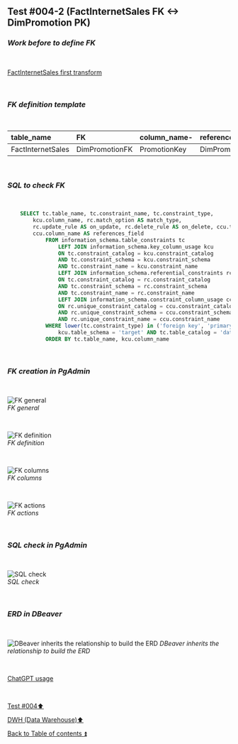 ## Test #004-2 (FactInternetSales FK <-> DimPromotion PK)  

### **_Work before to define FK_**  

<p><br></p>

[FactInternetSales first transform](../dbo.FactInternetSales.md)

<p><br></p>

### **_FK definition template_**  

<p><br></p> 

| table_name        | FK              | column_name- | references_table | PK                 | references_field | match_type | on_delete | on_update |
| :---------------- | :-------------- | :----------- | :--------------- | :----------------- | :--------------- | :--------- | :-------: | :-------: |
| FactInternetSales | DimPromotionFK  | PromotionKey | DimPromotion     | DimPromotion_pkey  | PromotionKey     | full       | X         | X         |

<p><br></p>

### **_SQL to check FK_**  

<p><br></p>

````SQL 
	SELECT tc.table_name, tc.constraint_name, tc.constraint_type, 
		kcu.column_name, rc.match_option AS match_type, 
		rc.update_rule AS on_update, rc.delete_rule AS on_delete, ccu.table_name AS references_table,
		ccu.column_name AS references_field
			FROM information_schema.table_constraints tc
				LEFT JOIN information_schema.key_column_usage kcu
				ON tc.constraint_catalog = kcu.constraint_catalog
				AND tc.constraint_schema = kcu.constraint_schema
				AND tc.constraint_name = kcu.constraint_name
				LEFT JOIN information_schema.referential_constraints rc
				ON tc.constraint_catalog = rc.constraint_catalog
				AND tc.constraint_schema = rc.constraint_schema
				AND tc.constraint_name = rc.constraint_name
				LEFT JOIN information_schema.constraint_column_usage ccu
				ON rc.unique_constraint_catalog = ccu.constraint_catalog
				AND rc.unique_constraint_schema = ccu.constraint_schema
				AND rc.unique_constraint_name = ccu.constraint_name
			WHERE lower(tc.constraint_type) in ('foreign key', 'primary key') AND
				kcu.table_schema = 'target' AND tc.table_catalog = 'datawarehouse' AND tc.table_name<> 'Metadata'
			ORDER BY tc.table_name, kcu.column_name
````

<p><br></p>

### **_FK creation in PgAdmin_**

<p><br></p>

![FK general](https://i.imgur.com/glcPR3n.png)  
_FK general_  

<p><br></p>

![FK definition](https://i.imgur.com/gkutzY5.png)  
_FK definition_  

<p><br></p>

![FK columns](https://i.imgur.com/BEiZEHW.png)  
_FK columns_  

<p><br></p>

![FK actions](https://i.imgur.com/t9kyMdW.png)  
_FK actions_  

<p><br></p>

### **_SQL check in PgAdmin_**

<p><br></p>

![SQL check](https://i.imgur.com/Ce713U2.png)  
_SQL check_  

<p><br></p>

### **_ERD in DBeaver_**  

<p><br></p>

![DBeaver inherits the relationship to build the ERD](https://i.imgur.com/vMMjAGv.png)
_DBeaver inherits the relationship to build the ERD_

<p><br></p> 

[ChatGPT usage](../../CHATGPT_USAGE.md)  

<p><br></p>

[Test #004:arrow_up:](t004.md)  

[DWH (Data Warehouse):arrow_up:](../dwh.md)  

[Back to Table of contents :arrow_double_up:](../../README.md)   